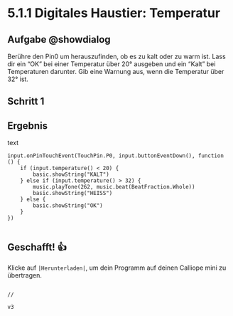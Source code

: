 # 5.1.1 Digitales Haustier: Temperatur

## Aufgabe @showdialog
Berühre den Pin0 um herauszufinden, ob es zu kalt oder zu warm ist.
Lass dir ein “OK” bei einer Temperatur über 20° ausgeben und ein “Kalt” bei Temperaturen darunter. Gib eine Warnung aus, wenn die Temperatur über 32° ist. 


## Schritt 1


## Ergebnis

text


```blocks
input.onPinTouchEvent(TouchPin.P0, input.buttonEventDown(), function () {
    if (input.temperature() < 20) {
        basic.showString("KALT")
    } else if (input.temperature() > 32) {
        music.playTone(262, music.beat(BeatFraction.Whole))
        basic.showString("HEISS")
    } else {
        basic.showString("OK")
    }
})


```



## Geschafft! 👍
Klicke auf ``|Herunterladen|``, um dein Programm auf deinen Calliope mini zu übertragen.


```ghost

```


```template
//
```

```package
v3
```